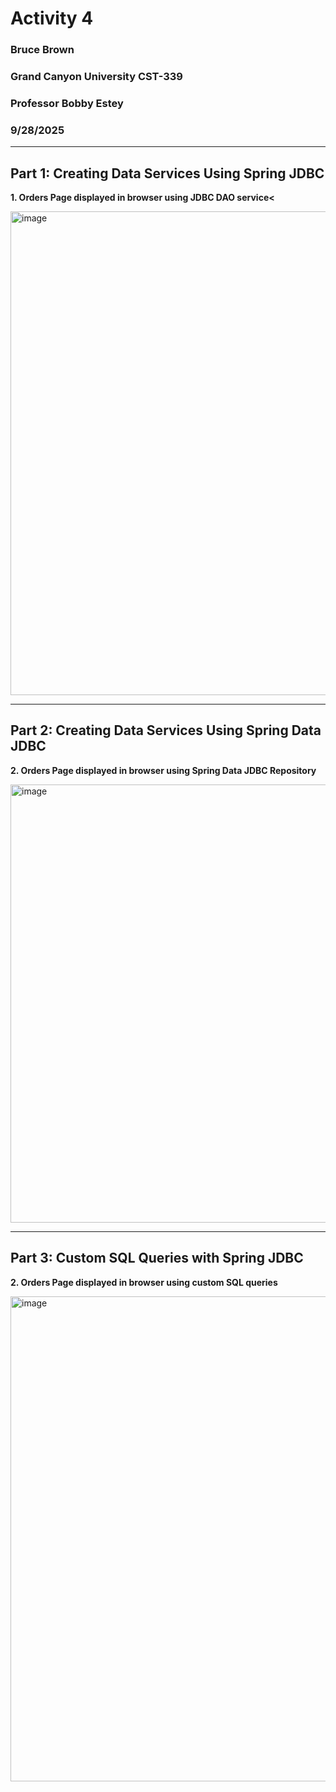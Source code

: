 # Activity 4
### Bruce Brown
### Grand Canyon University CST-339
### Professor Bobby Estey
### 9/28/2025

---

## Part 1: Creating Data Services Using Spring JDBC

<p><b>1. Orders Page displayed in browser using JDBC DAO service<</b></p> 
<img width="836" height="774" alt="image" src="https://github.com/user-attachments/assets/f9e8c31d-5c9d-4c20-8002-95d3d4ab7e34" />

---

## Part 2: Creating Data Services Using Spring Data JDBC

<p><b>2. Orders Page displayed in browser using Spring Data JDBC Repository</b></p>
<img width="845" height="701" alt="image" src="https://github.com/user-attachments/assets/d18c3271-e8c9-4da6-8be5-bc3d34992a2f" />

---

## Part 3: Custom SQL Queries with Spring JDBC

<p><b>2. Orders Page displayed in browser using custom SQL queries</b></p>
<img width="804" height="776" alt="image" src="https://github.com/user-attachments/assets/b7873fca-a654-42d2-b60b-d7bd3e9b52f5" />
